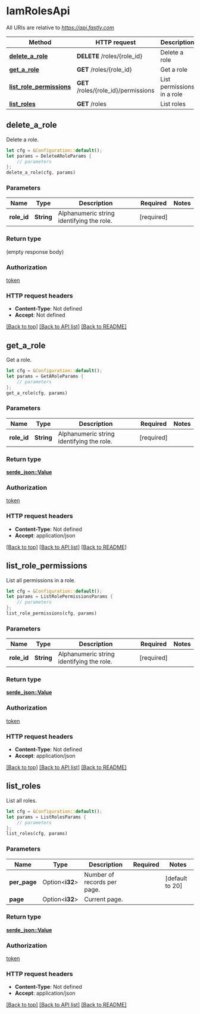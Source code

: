 # IamRolesApi

All URIs are relative to *https://api.fastly.com*

Method | HTTP request | Description
------------- | ------------- | -------------
[**delete_a_role**](IamRolesApi.md#delete_a_role) | **DELETE** /roles/{role_id} | Delete a role
[**get_a_role**](IamRolesApi.md#get_a_role) | **GET** /roles/{role_id} | Get a role
[**list_role_permissions**](IamRolesApi.md#list_role_permissions) | **GET** /roles/{role_id}/permissions | List permissions in a role
[**list_roles**](IamRolesApi.md#list_roles) | **GET** /roles | List roles



## delete_a_role

Delete a role.

```rust
let cfg = &Configuration::default();
let params = DeleteARoleParams {
    // parameters
};
delete_a_role(cfg, params)
```

### Parameters


Name | Type | Description  | Required | Notes
------------- | ------------- | ------------- | ------------- | -------------
**role_id** | **String** | Alphanumeric string identifying the role. | [required] |

### Return type

 (empty response body)

### Authorization

[token](../README.md#token)

### HTTP request headers

- **Content-Type**: Not defined
- **Accept**: Not defined

[[Back to top]](#) [[Back to API list]](../README.md#documentation-for-api-endpoints) [[Back to README]](../README.md)


## get_a_role

Get a role.

```rust
let cfg = &Configuration::default();
let params = GetARoleParams {
    // parameters
};
get_a_role(cfg, params)
```

### Parameters


Name | Type | Description  | Required | Notes
------------- | ------------- | ------------- | ------------- | -------------
**role_id** | **String** | Alphanumeric string identifying the role. | [required] |

### Return type

[**serde_json::Value**](SerdeJsonValue.md)

### Authorization

[token](../README.md#token)

### HTTP request headers

- **Content-Type**: Not defined
- **Accept**: application/json

[[Back to top]](#) [[Back to API list]](../README.md#documentation-for-api-endpoints) [[Back to README]](../README.md)


## list_role_permissions

List all permissions in a role.

```rust
let cfg = &Configuration::default();
let params = ListRolePermissionsParams {
    // parameters
};
list_role_permissions(cfg, params)
```

### Parameters


Name | Type | Description  | Required | Notes
------------- | ------------- | ------------- | ------------- | -------------
**role_id** | **String** | Alphanumeric string identifying the role. | [required] |

### Return type

[**serde_json::Value**](SerdeJsonValue.md)

### Authorization

[token](../README.md#token)

### HTTP request headers

- **Content-Type**: Not defined
- **Accept**: application/json

[[Back to top]](#) [[Back to API list]](../README.md#documentation-for-api-endpoints) [[Back to README]](../README.md)


## list_roles

List all roles.

```rust
let cfg = &Configuration::default();
let params = ListRolesParams {
    // parameters
};
list_roles(cfg, params)
```

### Parameters


Name | Type | Description  | Required | Notes
------------- | ------------- | ------------- | ------------- | -------------
**per_page** | Option\<**i32**> | Number of records per page. |  |[default to 20]
**page** | Option\<**i32**> | Current page. |  |

### Return type

[**serde_json::Value**](SerdeJsonValue.md)

### Authorization

[token](../README.md#token)

### HTTP request headers

- **Content-Type**: Not defined
- **Accept**: application/json

[[Back to top]](#) [[Back to API list]](../README.md#documentation-for-api-endpoints) [[Back to README]](../README.md)

